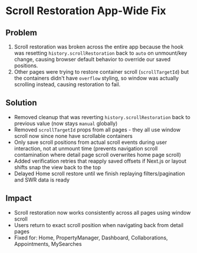 # Scroll Restoration App-Wide Fix

## Problem

1. Scroll restoration was broken across the entire app because the hook was resetting `history.scrollRestoration` back to `auto` on unmount/key change, causing browser default behavior to override our saved positions.
2. Other pages were trying to restore container scroll (`scrollTargetId`) but the containers didn't have `overflow` styling, so window was actually scrolling instead, causing restoration to fail.

## Solution

- Removed cleanup that was reverting `history.scrollRestoration` back to previous value (now stays `manual` globally)
- Removed `scrollTargetId` props from all pages - they all use window scroll now since none have scrollable containers
- Only save scroll positions from actual scroll events during user interaction, not at unmount time (prevents navigation scroll contamination where detail page scroll overwrites home page scroll)
- Added verification retries that reapply saved offsets if Next.js or layout shifts snap the view back to the top
- Delayed Home scroll restore until we finish replaying filters/pagination and SWR data is ready

## Impact

- Scroll restoration now works consistently across all pages using window scroll
- Users return to exact scroll position when navigating back from detail pages
- Fixed for: Home, PropertyManager, Dashboard, Collaborations, Appointments, MySearches
